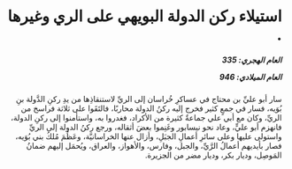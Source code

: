 <h1 dir="rtl">استيلاء ركن الدولة البويهي على الري وغيرها .</h1>

<h5 dir="rtl">العام الهجري:  335

العام الميلادي: 946

</h5>

<p dir="rtl">سار أبو عليِّ بن محتاج في عساكرِ خُراسان إلى الريِّ لاستنقاذِها من يدِ ركنِ الدَّولة بنِ بُوَيه، فسار في جمعٍ كثير فخرج إليه ركنُ الدولة محاربًا، فالتَقَوا على ثلاثة فراسخ من الريِّ، وكان مع أبي علي جماعةٌ كثيرة من الأكراد، فغدروا به، واستأمنوا إلى ركنِ الدولة، فانهزم أبو عليٍّ، وعاد نحو نيسابور وغَنِموا بعضَ أثقاله، ورجع ركنُ الدولة إلى الريِّ واستولى عليها وعلى سائرِ أعمالِ الجبَلِ، وأزال عنها الخراسانيَّة، وعَظُمَ مُلكُ بني بُوَيه، فصار بأيديهم أعمالُ الرَّيِّ، والجبل، وفارس، والأهواز، والعراق، ويُحمَل إليهم ضمانُ المَوصِل، وديار بكر، وديار مضر من الجزيرة.</p></br>
